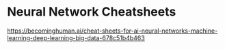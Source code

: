 # Neural Network Cheatsheets
https://becominghuman.ai/cheat-sheets-for-ai-neural-networks-machine-learning-deep-learning-big-data-678c51b4b463
